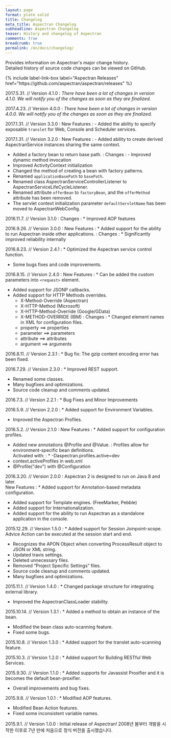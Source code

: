 ```yaml
---
layout: page
format: plate solid
title: Changelog
meta_title: Aspectran Changelog
subheadline: Aspectran Changelog
teaser: History and changelog of Aspectran
comments: true
breadcrumb: true
permalink: /en/docs/changelog/
---
```


<div class="callout info radius b30">
  <p>Provides information on Aspectran's major change history.<br/>
  Detailed history of source code changes can be viewed on GitHub.</p>
  {% include label-link-box label="Aspectran Releases" href="https://github.com/aspectran/aspectran/releases" %}
</div>

2017.5.31. // Version 4.1.0
: *There have been a lot of changes in version 4.1.0. We will notify you of the changes as soon as they are finalized.*

2017.4.23. // Version 4.0.0
: *There have been a lot of changes in version 4.0.0. We will notify you of the changes as soon as they are finalized.*

2017.1.31. // Version 3.3.0
: New Features
: - Added the ability to specify exposable `translet` for Web, Console and Scheduler services.

2017.1.31. // Version 3.2.0
: New Features
: - Added ability to create derived AspectranService instances sharing the same context.
  - Added a factory bean to return base path.
: Changes
: - Improved dynamic method invocation
  - Improved ActivityContext initialization
  - Changed the method of creating a bean with factory patterns.
  - Renamed `applicationBasePath` to `basePath`.
  - Renamed class AspectranServiceControllerListener to AspectranServiceLifeCycleListener.
  - Renamed attribute `offerBean` to `factoryBean`, and the `offerMethod` attribute has been removed.
  - The servlet context initialization parameter `defaultServletName` has been moved to AspectranWebConfig.

2016.11.7. // Version 3.1.0
: Changes
: * Improved AOP features

2016.9.26. // Version 3.0.0
: New Features
: * Added support for the ability to run Aspectran inside other applications.
: Changes
: * Significantly improved reliability internally

2016.8.23. // Version 2.4.1
: * Optimized the Aspectran service control function.
  * Some bugs fixes and code improvements.

2016.8.15. // Version 2.4.0
: New Features
: * Can be added the custom parameters into `<request>` element.
  * Added support for JSONP callbacks.
  * Added support for HTTP Methods overrides.
    - X-Method-Override (Aspectran)
    - X-HTTP-Method (Microsoft)
    - X-HTTP-Method-Override (Google/GData)
    - X-METHOD-OVERRIDE (IBM)
: Changes
: * Changed element names in XML for configuration files.
    - property ==&gt; properties
    - parameter ==&gt; parameters
    - attribute ==&gt; attributes
    - argument ==&gt; arguments

2016.8.11. // Version 2.3.1
: * Bug fix: The gzip content encoding error has been fixed.

2016.7.29. // Version 2.3.0
: * Improved REST support.
  * Renamed some classes.
  * Many bugfixes and optimizations.
  * Source code cleanup and comments updated.

2016.7.3. // Version 2.2.1
: * Bug Fixes and Minor Improvements

2016.5.9. // Version 2.2.0
: * Added support for Environment Variables.
  * Improved the Aspectran Profiles.

2016.5.2. // Version 2.1.0
: New Features
: * Added support for configuration profiles.
  * Added new annotations @Profile and @Value.
: Profiles allow for environment-specific bean definitions.  
  Activated with:
: * -Daspectran.profiles.active=dev
  * context.activeProfiles in web.xml
  * @Profile("dev") with @Configuration

2016.3.20. // Version 2.0.0
: Aspectran 2 is designed to run on Java 8 and later.  
  New Features
: * Added support for Annotation-based metadata configuration.
  * Added support for Template engines. (FreeMarker, Pebble)
  * Added support for Internationalization.
  * Added support for the ability to run Aspectran as a standalone application in the console.

2015.12.29. // Version 1.5.0
: * Added support for Session Joinpoint-scope.  
    Advice Action can be executed at the session start and end.
  * Recognizes the APON Object when converting ProcessResult object to JSON or XML string.
  * Updated travis settings.
  * Deleted unnecessary files.
  * Removed “Project Specific Settings” files.
  * Source code cleanup and comments updated.
  * Many bugfixes and optimizations.

2015.11.1. // Version 1.4.0
: * Changed package structure for integrating external library.
  * Improved the AspectranClassLoader stability.

2015.10.14. // Version 1.3.1
: * Added a method  to obtain an instance of the bean.
  * Modified the bean class auto-scanning feature.
  * Fixed some bugs.

2015.10.8. // Version 1.3.0
: * Added support for the translet auto-scanning feature.

2015.10.3. // Version 1.2.0
: * Added support for Building RESTful Web Services.

2015.9.30. // Version 1.1.0
: * Added supports for Javassist Proxifier and it is becomes the default bean-proxifier.
  * Overall improvements and bug fixes.

2015.9.8. // Version 1.0.1
: * Modified AOP features.
  * Modified Bean Action features.
  * Fixed some inconsistent variable names.

2015.9.1. // Version 1.0.0
: Initial release of Aspectran! 2008년 봄부터 개발을 시작한 이후로 7년 만에 처음으로 정식 버전을 출시했습니다.
